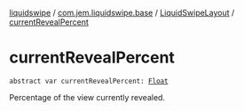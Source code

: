 [liquidswipe](../../index.md) / [com.jem.liquidswipe.base](../index.md) / [LiquidSwipeLayout](index.md) / [currentRevealPercent](./current-reveal-percent.md)

# currentRevealPercent

`abstract var currentRevealPercent: `[`Float`](https://kotlinlang.org/api/latest/jvm/stdlib/kotlin/-float/index.html)

Percentage of the view currently revealed.

